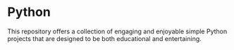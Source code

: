# Python
This repository offers a collection of engaging and enjoyable simple Python projects that are designed to be both educational and entertaining.
